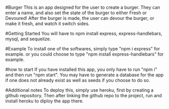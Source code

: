 #Burger
This is an app designed for the user to create a burger. They can enter a name, and also set the state of the burger to either Fresh or Devoured! After the burger is made, the user can devour the burger, or make it fresh, and watch it switch sides.

#Getting Started
You will have to npm install express, express-handlebars, mysql, and sequelize.

#Example
To install one of the softwares, simply type "npm i express" for example.
or you could choose to type "npm install express-handlebars" for example.

#how to start
If you have installed this app, you only have to run "npm i" and then run "npm start".
You may have to generate a database for the app if one does not already exist as well as seeds if you choose to do so.

#Additional notes
To deploy this, simply use heroku, first by creating a github repository. Then after linking the github repo to the project, run and install heroku to diploy the app there.
